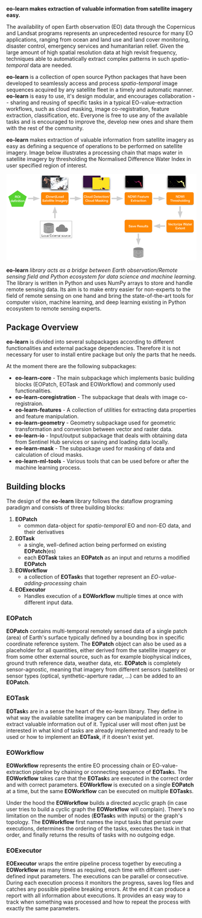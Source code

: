 **eo-learn makes extraction of valuable information from satellite imagery easy.**

The availability of open Earth observation (EO) data through the Copernicus and Landsat programs represents an
unprecedented resource for many EO applications, ranging from ocean and land use and land cover monitoring,
disaster control, emergency services and humanitarian relief. Given the large amount of high spatial resolution
data at high revisit frequency, techniques able to automatically extract complex patterns in such _spatio-temporal_
data are needed.

**eo-learn** is a collection of open source Python packages that have been developed to seamlessly access and process
_spatio-temporal_ image sequences acquired by any satellite fleet in a timely and automatic manner. **eo-learn** is
easy to use, it's design modular, and encourages collaboration -- sharing and reusing of specific tasks in a typical
EO-value-extraction workflows, such as cloud masking, image co-registration, feature extraction, classification, etc. Everyone is free
to use any of the available tasks and is encouraged to improve the, develop new ones and share them with the rest of the community.

**eo-learn** makes extraction of valuable information from satellite imagery as easy as defining a sequence of operations to be performed on satellite imagery. Image below illustrates a processing chain that maps water in satellite imagery by thresholding the Normalised Difference Water Index in user specified region of interest.

![eo-learn-workflow0illustration](figures/eo-learn-illustration.png)

**eo-learn** _library acts as a bridge between Earth observation/Remote sensing field and Python ecosystem for data science and machine learning._ The library is written in Python and uses NumPy arrays to store and handle remote sensing data. Its aim is to make entry easier for non-experts to the field of remote sensing on one hand and bring the state-of-the-art tools for computer vision, machine learning, and deep learning existing in Python ecosystem to remote sensing experts.

## Package Overview

**eo-learn** is divided into several subpackages according to different functionalities and external package dependencies. Therefore it is not necessary for user to install entire package but only the parts that he needs.

At the moment there are the following subpackages:

- **eo-learn-core** - The main subpackage which implements basic building blocks (EOPatch, EOTask and EOWorkflow) and commonly used functionalities.
- **eo-learn-coregistration** - The subpackage that deals with image co-registraion.
- **eo-learn-features** - A collection of utilities for extracting data properties and feature manipulation.
- **eo-learn-geometry** - Geometry subpackage used for geometric transformation and conversion between vector and raster data.
- **eo-learn-io** - Input/output subpackage that deals with obtaining data from Sentinel Hub services or saving and loading data locally.
- **eo-learn-mask** - The subpackage used for masking of data and calculation of cloud masks.
- **eo-learn-ml-tools** - Various tools that can be used before or after the machine learning process.

## Building blocks

The design of the **eo-learn** library follows the dataflow programing paradigm and consists of three building blocks:
1. **EOPatch**
    * common data-object for _spatio-temporal_ EO and non-EO data, and their derivatives
2. **EOTask**
    * a single, well-defined action being performed on existing **EOPatch**(es)
    * each **EOTask** takes an **EOPatch** as an input and returns a modified **EOPatch**
3. **EOWorkflow**
    * a collection of **EOTask**s that together represent an _EO-value-adding-processing_ chain
4. **EOExecutor**
    * Handles execution of a **EOWorkflow** multiple times at once with different input data.

### EOPatch

**EOPatch** contains multi-temporal remotely sensed data of a single patch (area) of Earth's surface typically
defined by a bounding box in specific coordinate reference system. The **EOPatch** object can also be used as a placeholder
for all quantities, either derived from the satellite imagery or from some other external source, such as for example
biophysical indices, ground truth reference data, weather data, etc. **EOPatch** is completely sensor-agnostic, meaning that imagery from different sensors (satellites) or sensor types (optical, synthetic-aperture radar, ...) can be added to an **EOPatch**.

### EOTask

**EOTask**s are in a sense the heart of the eo-learn library. They define in what way the available satellite imagery can be manipulated in order to extract valuable information out of it. Typical user will most often just be interested in what kind of tasks are already implemented and ready to be used or how to implement an **EOTask**, if it doesn't exist yet.

### EOWorkflow

**EOWorkflow** represents the entire EO processing chain or EO-value-extraction pipeline by chaining or connecting sequence of **EOTask**s. The **EOWorkflow** takes care that the **EOTask**s are executed in the correct order and with correct parameters. **EOWorkflow** is executed on a single **EOPatch** at a time, but the same **EOWorkflow** can be executed on multiple **EOTask**s.

Under the hood the **EOWorkflow** builds a directed acyclic graph (in case user tries to build a cyclic graph the **EOWorkflow** will complain). There's no limitation on the number of nodes (**EOTask**s with inputs) or the graph's topology. The **EOWorkflow** first names the input tasks that persist over executions, determines the ordering of the tasks, executes the task in that order, and finally returns the results of tasks with no outgoing edge.

### EOExecutor

**EOExecutor** wraps the entire pipeline process together by executing a **EOWorkflow** as many times as required, each time with different user-defined input parameters. The executions can be parallel or consecutive. During each execution process it monitors the progress, saves log files and catches any possible pipeline breaking errors. At the end it can produce a report with all information about executions. It provides an easy way to track when something was processed and how to repeat the process with exactly the same parameters.
